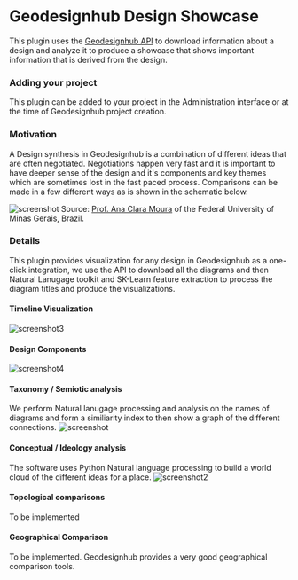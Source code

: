 # Geodesignhub Design Showcase
This plugin uses the [Geodesignhub API](https://www.geodesignhub.com/api) to download information about a design and analyze it to produce a showcase that shows important information that is derived from the design. 

### Adding your project
This plugin can be added to your project in the Administration interface or at the time of Geodesignhub project creation. 


### Motivation
A Design synthesis in Geodesignhub is a combination of different ideas that are often negotiated. Negotiations happen very fast and it is important to have deeper sense of the design and it's components and key themes which are sometimes lost in the fast paced process. Comparisons can be made in a few different ways as is shown in the schematic below. 

![screenshot](https://i.imgur.com/49niysd.jpg)
Source: [Prof. Ana Clara Moura](http://geoproea.arq.ufmg.br/equipe/prof-ana-clara-mourao-moura) of the Federal University of Minas Gerais, Brazil. 

### Details
This plugin provides visualization for any design in Geodesignhub as a one-click integration, we use the API to download all the diagrams and then Natural Lanugage toolkit and SK-Learn feature extraction to process the diagram titles and produce the visualizations. 

#### Timeline Visualization

![screenshot3](https://i.imgur.com/sl4nQMB.png)

#### Design Components

![screenshot4](https://i.imgur.com/iMcNldq.png)

#### Taxonomy / Semiotic analysis 
We perform Natural lanugage processing and analysis on the names of diagrams and form a similiarity index to then show a graph of the different connections. 
![screenshot](https://i.imgur.com/jRBp3nR.png)

#### Conceptual / Ideology analysis
The software uses Python Natural language processing to build a world cloud of the different ideas for a place. 
![screenshot2](https://i.imgur.com/9oOQaTc.png)

#### Topological comparisons 
To be implemented

#### Geographical Comparison 
To be implemented. Geodesignhub provides a very good geographical comparison tools. 